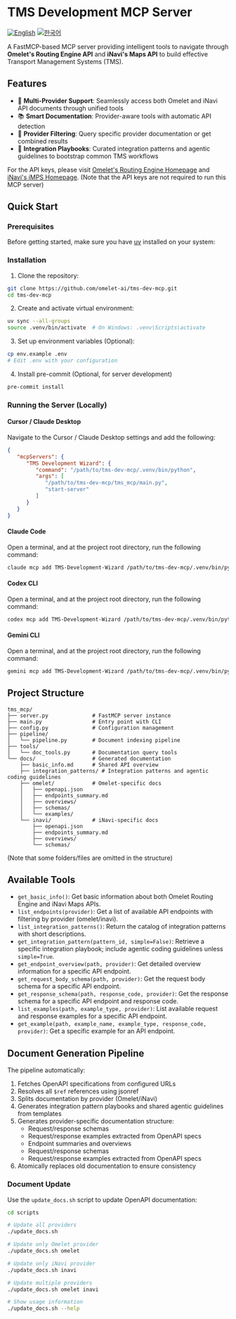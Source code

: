 # TMS Development MCP Server

[![English](https://img.shields.io/badge/lang-English-blue.svg)](README.md) [![한국어](https://img.shields.io/badge/언어-한국어-orange.svg)](README.ko.md)

A FastMCP-based MCP server providing intelligent tools to navigate through **Omelet's Routing Engine API** and **iNavi's Maps API** to build effective Transport Management Systems (TMS).

## Features

- 🚀 **Multi-Provider Support**: Seamlessly access both Omelet and iNavi API documents through unified tools
- 📚 **Smart Documentation**: Provider-aware tools with automatic API detection
- 🎯 **Provider Filtering**: Query specific provider documentation or get combined results
- 🧩 **Integration Playbooks**: Curated integration patterns and agentic guidelines to bootstrap common TMS workflows

For the API keys, please visit [Omelet's Routing Engine Homepage](https://routing.oaasis.cc/) and [iNavi's iMPS Homepage](https://mapsapi.inavisys.com/).
(Note that the API keys are not required to run this MCP server)


## Quick Start

### Prerequisites

Before getting started, make sure you have [uv](https://docs.astral.sh/uv/getting-started/installation/) installed on your system:

### Installation

1. Clone the repository:
```bash
git clone https://github.com/omelet-ai/tms-dev-mcp.git
cd tms-dev-mcp
```

2. Create and activate virtual environment:
```bash
uv sync --all-groups
source .venv/bin/activate  # On Windows: .venv\Scripts\activate
```

3. Set up environment variables (Optional):
```bash
cp env.example .env
# Edit .env with your configuration
```

4. Install pre-commit (Optional, for server development)
```bash
pre-commit install
```

### Running the Server (Locally)

#### Cursor / Claude Desktop
Navigate to the Cursor / Claude Desktop settings and add the following:
```json
{
   "mcpServers": {
      "TMS Development Wizard": {
         "command": "/path/to/tms-dev-mcp/.venv/bin/python",
         "args": [
            "/path/to/tms-dev-mcp/tms_mcp/main.py",
            "start-server"
         ]
      }
   }
}
```

#### Claude Code
Open a terminal, and at the project root directory, run the following command:
```bash
claude mcp add TMS-Development-Wizard /path/to/tms-dev-mcp/.venv/bin/python /path/to/tms-dev-mcp/tms_mcp/main.py start-server
```

#### Codex CLI
Open a terminal, and at the project root directory, run the following command:
```bash
codex mcp add TMS-Development-Wizard /path/to/tms-dev-mcp/.venv/bin/python /path/to/tms-dev-mcp/tms_mcp/main.py start-server
```

#### Gemini CLI
Open a terminal, and at the project root directory, run the following command:
```bash
gemini mcp add TMS-Development-Wizard /path/to/tms-dev-mcp/.venv/bin/python /path/to/tms-dev-mcp/tms_mcp/main.py start-server
```

## Project Structure

```
tms_mcp/
├── server.py              # FastMCP server instance
├── main.py                # Entry point with CLI
├── config.py              # Configuration management
├── pipeline/
│   └── pipeline.py        # Document indexing pipeline
├── tools/
│   └── doc_tools.py       # Documentation query tools
└── docs/                  # Generated documentation
    ├── basic_info.md      # Shared API overview
    ├── integration_patterns/ # Integration patterns and agentic coding guidelines
    ├── omelet/            # Omelet-specific docs
    │   ├── openapi.json
    │   ├── endpoints_summary.md
    │   ├── overviews/
    │   ├── schemas/
    │   └── examples/
    └── inavi/             # iNavi-specific docs
        ├── openapi.json
        ├── endpoints_summary.md
        ├── overviews/
        └── schemas/
```

(Note that some folders/files are omitted in the structure)

## Available Tools

- `get_basic_info()`: Get basic information about both Omelet Routing Engine and iNavi Maps APIs.
- `list_endpoints(provider)`: Get a list of available API endpoints with filtering by provider (omelet/inavi).
- `list_integration_patterns()`: Return the catalog of integration patterns with short descriptions.
- `get_integration_pattern(pattern_id, simple=False)`: Retrieve a specific integration playbook; include agentic coding guidelines unless `simple=True`.
- `get_endpoint_overview(path, provider)`: Get detailed overview information for a specific API endpoint.
- `get_request_body_schema(path, provider)`: Get the request body schema for a specific API endpoint.
- `get_response_schema(path, response_code, provider)`: Get the response schema for a specific API endpoint and response code.
- `list_examples(path, example_type, provider)`: List available request and response examples for a specific API endpoint.
- `get_example(path, example_name, example_type, response_code, provider)`: Get a specific example for an API endpoint.


## Document Generation Pipeline

The pipeline automatically:
1. Fetches OpenAPI specifications from configured URLs
2. Resolves all `$ref` references using jsonref
3. Splits documentation by provider (Omelet/iNavi)
4. Generates integration pattern playbooks and shared agentic guidelines from templates
5. Generates provider-specific documentation structure:
   - Request/response schemas
   - Request/response examples extracted from OpenAPI specs
   - Endpoint summaries and overviews
   - Request/response schemas
   - Request/response examples extracted from OpenAPI specs
6. Atomically replaces old documentation to ensure consistency

### Document Update

Use the `update_docs.sh` script to update OpenAPI documentation:

```bash
cd scripts

# Update all providers
./update_docs.sh

# Update only Omelet provider
./update_docs.sh omelet

# Update only iNavi provider
./update_docs.sh inavi

# Update multiple providers
./update_docs.sh omelet inavi

# Show usage information
./update_docs.sh --help
```
